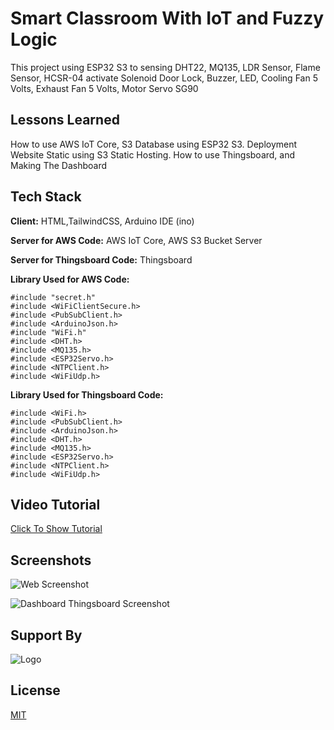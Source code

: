 
# Smart Classroom With IoT and Fuzzy Logic

This project using ESP32 S3 to sensing DHT22, MQ135, LDR Sensor, Flame Sensor, HCSR-04 activate Solenoid Door Lock, Buzzer, LED, Cooling Fan 5 Volts, Exhaust Fan 5 Volts, Motor Servo SG90


## Lessons Learned

How to use AWS IoT Core, S3 Database using ESP32 S3. Deployment Website Static using S3 Static Hosting.
How to use Thingsboard, and Making The Dashboard 

## Tech Stack

**Client:** HTML,TailwindCSS, Arduino IDE (ino)

**Server for AWS Code:** AWS IoT Core, AWS S3 Bucket Server

**Server for Thingsboard Code:** Thingsboard

**Library Used for AWS Code:** 
```
#include "secret.h"
#include <WiFiClientSecure.h>
#include <PubSubClient.h>
#include <ArduinoJson.h>
#include "WiFi.h"
#include <DHT.h>
#include <MQ135.h>
#include <ESP32Servo.h>
#include <NTPClient.h>
#include <WiFiUdp.h>
```

**Library Used for Thingsboard Code:** 
```
#include <WiFi.h>
#include <PubSubClient.h>
#include <ArduinoJson.h>
#include <DHT.h>
#include <MQ135.h>
#include <ESP32Servo.h>
#include <NTPClient.h>
#include <WiFiUdp.h>
```

## Video Tutorial

[Click To Show Tutorial](https://www.youtube.com/watch?v=FjvjNx1LCvQ)
## Screenshots

![Web Screenshot](https://iotpribadi.s3.ap-southeast-1.amazonaws.com/SS_WebsitePribadi.png)

![Dashboard Thingsboard Screenshot](https://iotpribadi.s3.ap-southeast-1.amazonaws.com/SS_ThingsBoardPribadi.png)


## Support By
![Logo](https://iotkelompok2.s3.ap-southeast-1.amazonaws.com/logo-instrumentasi-biru+(2).png)


## License

[MIT](https://github.com/zakruzz/Simulation-Smart-Classrom-With-IoT-and-Fuzzy-Logic/blob/main/LICENSE)

